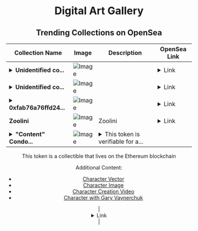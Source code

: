 <div align="center">

# Digital Art Gallery

## Trending Collections on OpenSea

| Collection Name                       | Image                                                                                     | Description                       | OpenSea Link                                                                                          |
|---------------------------------------|-------------------------------------------------------------------------------------------|-----------------------------------|--------------------------------------------------------------------------------------------------------|
| **<details><summary>Unidentified co...</summary>Unidentified contract d3fe39cf-059b-4f0c-87e6-42489f6334d8</details>** | ![Image](https://i.seadn.io/s/raw/files/4e104055d0efa6a7476555699f52a8b9.gif?w=500&auto=format?w=200&auto=format) |  | <details><summary>Link</summary>[Unidentified contract d3fe39cf-059b-4f0c-87e6-42489f6334d8](https://opensea.io/collection/unidentified-contract-d3fe39cf-059b-4f0c-87e6-4248)</details> |
| **<details><summary>Unidentified co...</summary>Unidentified contract c9344e7d-55b9-4928-aa36-f9eb515df4ad</details>** | ![Image](https://i.seadn.io/s/raw/files/4e104055d0efa6a7476555699f52a8b9.gif?w=500&auto=format?w=200&auto=format) |  | <details><summary>Link</summary>[Unidentified contract c9344e7d-55b9-4928-aa36-f9eb515df4ad](https://opensea.io/collection/unidentified-contract-c9344e7d-55b9-4928-aa36-f9eb)</details> |
| **<details><summary>0xfab76a76ffd24...</summary>0xfab76a76ffd2411cabb3c1b35e086309cfb5da34</details>** | ![Image](https://i.seadn.io/s/raw/files/0120dbe70465f91ae019e541cba50a56.jpg?w=500&auto=format?w=200&auto=format) |  | <details><summary>Link</summary>[0xfab76a76ffd2411cabb3c1b35e086309cfb5da34](https://opensea.io/collection/0xfab76a76ffd2411cabb3c1b35e086309cfb5da34)</details> |
| **Zoolini** | ![Image](https://i.seadn.io/s/raw/files/348ce951afadf0a60fedf5abb459c9c9.jpg?w=500&auto=format?w=200&auto=format) | Zoolini | <details><summary>Link</summary>[Zoolini](https://opensea.io/collection/zoolini-zerion)</details> |
| **<details><summary>"Content" Condo...</summary>"Content" Condor</details>** | ![Image](https://i.seadn.io/s/raw/files/f20d5b3ed93d4d69d0d04611050454f3.jpg?w=500&auto=format?w=200&auto=format) | <details><summary>This token is verifiable for a...</summary>This token is verifiable for admission to VeeCon 2023, 2024

This token is a collectible that lives on the Ethereum blockchain

Additional Content:

- [Character Vector](https://cdn.veefriends.com/f6pXbdBrDkgJjmSV-_XTrDCsS97-QXp2H6Yu0fLSCB0/3164.svg)
- [Character Image](https://cdn.veefriends.com/f6pXbdBrDkgJjmSV-_XTrDCsS97-QXp2H6Yu0fLSCB0/4003.png) 
- [Character Creation Video](https://cdn.veefriends.com/f6pXbdBrDkgJjmSV-_XTrDCsS97-QXp2H6Yu0fLSCB0/849.mp4)
- [Character with Gary Vaynerchuk](https://cdn.veefriends.com/f6pXbdBrDkgJjmSV-_XTrDCsS97-QXp2H6Yu0fLSCB0/833.jpg) 
</details> | <details><summary>Link</summary>["Content" Condor](https://opensea.io/collection/content-condor-6200)</details> |

</div>